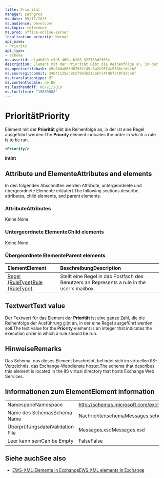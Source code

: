 ```yaml
---
title: Priorität
manager: sethgros
ms.date: 09/17/2015
ms.audience: Developer
ms.topic: reference
ms.prod: office-online-server
localization_priority: Normal
api_name:
- Priority
api_type:
- schema
ms.assetid: e1adb8b9-e3d5-469a-b188-822733d2503e
description: Element mit der Priorität Gibt die Reihenfolge an, in der ist eine Regel ausgeführt werden.
ms.openlocfilehash: 49e9bda063d8766ff49c8a2e9574c986bcfdbeb2
ms.sourcegitcommit: 34041125dc8c5f993b21cebfc4f8b72f0fd2cb6f
ms.translationtype: MT
ms.contentlocale: de-DE
ms.lasthandoff: 06/21/2018
ms.locfileid: "19830888"
---
```

# <a name="priority"></a><span data-ttu-id="72299-103">Priorität</span><span class="sxs-lookup"><span data-stu-id="72299-103">Priority</span></span>

<span data-ttu-id="72299-104">Element mit der **Priorität** gibt die Reihenfolge an, in der ist eine Regel ausgeführt werden.</span><span class="sxs-lookup"><span data-stu-id="72299-104">The **Priority** element indicates the order in which a rule is to be run.</span></span> 
  
```XML
<Priority/>
```

 <span data-ttu-id="72299-105">**int**</span><span class="sxs-lookup"><span data-stu-id="72299-105">**int**</span></span>
## <a name="attributes-and-elements"></a><span data-ttu-id="72299-106">Attribute und Elemente</span><span class="sxs-lookup"><span data-stu-id="72299-106">Attributes and elements</span></span>

<span data-ttu-id="72299-107">In den folgenden Abschnitten werden Attribute, untergeordnete und übergeordnete Elemente erläutert.</span><span class="sxs-lookup"><span data-stu-id="72299-107">The following sections describe attributes, child elements, and parent elements.</span></span>
  
### <a name="attributes"></a><span data-ttu-id="72299-108">Attribute</span><span class="sxs-lookup"><span data-stu-id="72299-108">Attributes</span></span>

<span data-ttu-id="72299-109">Keine.</span><span class="sxs-lookup"><span data-stu-id="72299-109">None.</span></span>
  
### <a name="child-elements"></a><span data-ttu-id="72299-110">Untergeordnete Elemente</span><span class="sxs-lookup"><span data-stu-id="72299-110">Child elements</span></span>

<span data-ttu-id="72299-111">Keine.</span><span class="sxs-lookup"><span data-stu-id="72299-111">None.</span></span>
  
### <a name="parent-elements"></a><span data-ttu-id="72299-112">Übergeordnete Elemente</span><span class="sxs-lookup"><span data-stu-id="72299-112">Parent elements</span></span>

|<span data-ttu-id="72299-113">**Element**</span><span class="sxs-lookup"><span data-stu-id="72299-113">**Element**</span></span>|<span data-ttu-id="72299-114">**Beschreibung**</span><span class="sxs-lookup"><span data-stu-id="72299-114">**Description**</span></span>|
|:-----|:-----|
|[<span data-ttu-id="72299-115">Regel (RuleType)</span><span class="sxs-lookup"><span data-stu-id="72299-115">Rule (RuleType)</span></span>](rule-ruletype.md) <br/> |<span data-ttu-id="72299-116">Stellt eine Regel in das Postfach des Benutzers an.</span><span class="sxs-lookup"><span data-stu-id="72299-116">Represents a rule in the user's mailbox.</span></span>  <br/> |
   
## <a name="text-value"></a><span data-ttu-id="72299-117">Textwert</span><span class="sxs-lookup"><span data-stu-id="72299-117">Text value</span></span>

<span data-ttu-id="72299-118">Der Textwert für das Element der **Priorität** ist eine ganze Zahl, die die Reihenfolge der Ausführung gibt an, in der eine Regel ausgeführt werden soll.</span><span class="sxs-lookup"><span data-stu-id="72299-118">The text value for the **Priority** element is an integer that indicates the execution order in which a rule should be run.</span></span> 
  
## <a name="remarks"></a><span data-ttu-id="72299-119">Hinweise</span><span class="sxs-lookup"><span data-stu-id="72299-119">Remarks</span></span>

<span data-ttu-id="72299-120">Das Schema, das dieses Element beschreibt, befindet sich im virtuellen IIS-Verzeichnis, das Exchange-Webdienste hostet.</span><span class="sxs-lookup"><span data-stu-id="72299-120">The schema that describes this element is located in the IIS virtual directory that hosts Exchange Web Services.</span></span>
  
## <a name="element-information"></a><span data-ttu-id="72299-121">Informationen zum Element</span><span class="sxs-lookup"><span data-stu-id="72299-121">Element information</span></span>

|||
|:-----|:-----|
|<span data-ttu-id="72299-122">Namespace</span><span class="sxs-lookup"><span data-stu-id="72299-122">Namespace</span></span>  <br/> |http://schemas.microsoft.com/exchange/services/2006/messages  <br/> |
|<span data-ttu-id="72299-123">Name des Schemas</span><span class="sxs-lookup"><span data-stu-id="72299-123">Schema Name</span></span>  <br/> |<span data-ttu-id="72299-124">Nachrichtenschema</span><span class="sxs-lookup"><span data-stu-id="72299-124">Messages schema</span></span>  <br/> |
|<span data-ttu-id="72299-125">Überprüfungsdatei</span><span class="sxs-lookup"><span data-stu-id="72299-125">Validation File</span></span>  <br/> |<span data-ttu-id="72299-126">Messages.xsd</span><span class="sxs-lookup"><span data-stu-id="72299-126">Messages.xsd</span></span>  <br/> |
|<span data-ttu-id="72299-127">Leer kann sein</span><span class="sxs-lookup"><span data-stu-id="72299-127">Can be Empty</span></span>  <br/> |<span data-ttu-id="72299-128">False</span><span class="sxs-lookup"><span data-stu-id="72299-128">False</span></span>  <br/> |
   
## <a name="see-also"></a><span data-ttu-id="72299-129">Siehe auch</span><span class="sxs-lookup"><span data-stu-id="72299-129">See also</span></span>



- [<span data-ttu-id="72299-130">EWS-XML-Elemente in Exchange</span><span class="sxs-lookup"><span data-stu-id="72299-130">EWS XML elements in Exchange</span></span>](ews-xml-elements-in-exchange.md)

